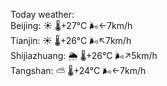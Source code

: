 Today weather:  
Beijing: ☀️   🌡️+27°C 🌬️←7km/h  
Tianjin: ☀️   🌡️+26°C 🌬️↖7km/h  
Shijiazhuang: 🌦   🌡️+26°C 🌬️↗5km/h  
Tangshan: ⛅️  🌡️+24°C 🌬️←7km/h  
